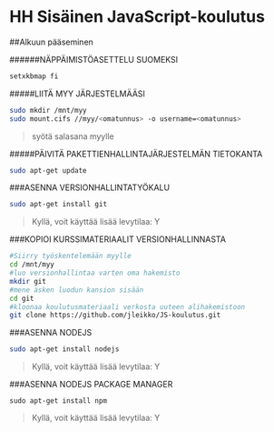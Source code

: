 # HH Sisäinen JavaScript-koulutus

##Alkuun pääseminen

######NÄPPÄIMISTÖASETTELU SUOMEKSI
```sh
setxkbmap fi
```
#####LIITÄ MYY JÄRJESTELMÄÄSI
```sh
sudo mkdir /mnt/myy
sudo mount.cifs //myy/<omatunnus> -o username=<omatunnus>
```
> syötä salasana myylle

#####PÄIVITÄ PAKETTIENHALLINTAJÄRJESTELMÄN TIETOKANTA
```sh
sudo apt-get update
```

###ASENNA VERSIONHALLINTATYÖKALU
```sh
sudo apt-get install git
```
> Kyllä, voit käyttää lisää levytilaa: Y

###KOPIOI KURSSIMATERIAALIT VERSIONHALLINNASTA
```sh
#Siirry työskentelemään myylle
cd /mnt/myy
#luo versionhallintaa varten oma hakemisto
mkdir git
#mene äsken luodun kansion sisään
cd git
#kloonaa koulutusmateriaali verkosta uuteen alihakemistoon
git clone https://github.com/jleikko/JS-koulutus.git
```

###ASENNA NODEJS
```sh
sudo apt-get install nodejs
```
> Kyllä, voit käyttää lisää levytilaa: Y

###ASENNA NODEJS PACKAGE MANAGER
```
sudo apt-get install npm
```
> Kyllä, voit käyttää lisää levytilaa: Y

